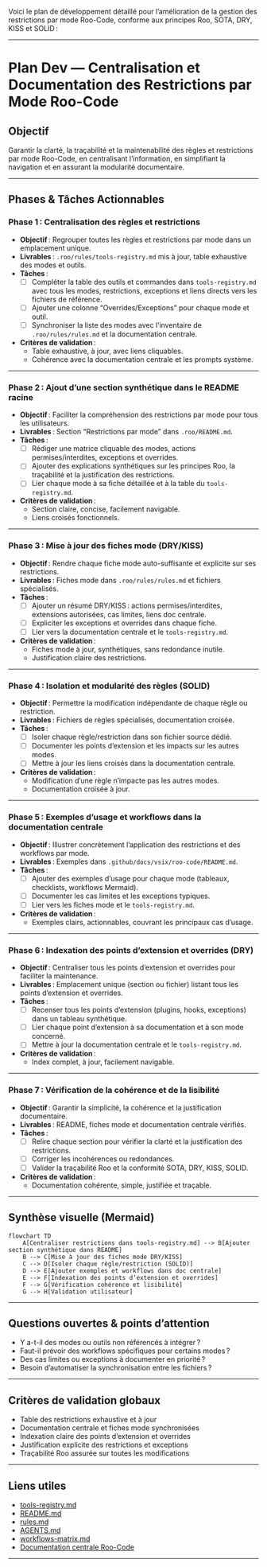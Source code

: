 Voici le plan de développement détaillé pour l’amélioration de la gestion des restrictions par mode Roo-Code, conforme aux principes Roo, SOTA, DRY, KISS et SOLID :

---

# Plan Dev — Centralisation et Documentation des Restrictions par Mode Roo-Code

## Objectif

Garantir la clarté, la traçabilité et la maintenabilité des règles et restrictions par mode Roo-Code, en centralisant l’information, en simplifiant la navigation et en assurant la modularité documentaire.

---

## Phases & Tâches Actionnables

### Phase 1 : Centralisation des règles et restrictions

- **Objectif** : Regrouper toutes les règles et restrictions par mode dans un emplacement unique.
- **Livrables** : `.roo/rules/tools-registry.md` mis à jour, table exhaustive des modes et outils.
- **Tâches** :
  - [ ] Compléter la table des outils et commandes dans `tools-registry.md` avec tous les modes, restrictions, exceptions et liens directs vers les fichiers de référence.
  - [ ] Ajouter une colonne “Overrides/Exceptions” pour chaque mode et outil.
  - [ ] Synchroniser la liste des modes avec l’inventaire de `.roo/rules/rules.md` et la documentation centrale.
- **Critères de validation** :
  - Table exhaustive, à jour, avec liens cliquables.
  - Cohérence avec la documentation centrale et les prompts système.

---

### Phase 2 : Ajout d’une section synthétique dans le README racine

- **Objectif** : Faciliter la compréhension des restrictions par mode pour tous les utilisateurs.
- **Livrables** : Section “Restrictions par mode” dans `.roo/README.md`.
- **Tâches** :
  - [ ] Rédiger une matrice cliquable des modes, actions permises/interdites, exceptions et overrides.
  - [ ] Ajouter des explications synthétiques sur les principes Roo, la traçabilité et la justification des restrictions.
  - [ ] Lier chaque mode à sa fiche détaillée et à la table du `tools-registry.md`.
- **Critères de validation** :
  - Section claire, concise, facilement navigable.
  - Liens croisés fonctionnels.

---

### Phase 3 : Mise à jour des fiches mode (DRY/KISS)

- **Objectif** : Rendre chaque fiche mode auto-suffisante et explicite sur ses restrictions.
- **Livrables** : Fiches mode dans `.roo/rules/rules.md` et fichiers spécialisés.
- **Tâches** :
  - [ ] Ajouter un résumé DRY/KISS : actions permises/interdites, extensions autorisées, cas limites, liens doc centrale.
  - [ ] Expliciter les exceptions et overrides dans chaque fiche.
  - [ ] Lier vers la documentation centrale et le `tools-registry.md`.
- **Critères de validation** :
  - Fiches mode à jour, synthétiques, sans redondance inutile.
  - Justification claire des restrictions.

---

### Phase 4 : Isolation et modularité des règles (SOLID)

- **Objectif** : Permettre la modification indépendante de chaque règle ou restriction.
- **Livrables** : Fichiers de règles spécialisés, documentation croisée.
- **Tâches** :
  - [ ] Isoler chaque règle/restriction dans son fichier source dédié.
  - [ ] Documenter les points d’extension et les impacts sur les autres modes.
  - [ ] Mettre à jour les liens croisés dans la documentation centrale.
- **Critères de validation** :
  - Modification d’une règle n’impacte pas les autres modes.
  - Documentation croisée à jour.

---

### Phase 5 : Exemples d’usage et workflows dans la documentation centrale

- **Objectif** : Illustrer concrètement l’application des restrictions et des workflows par mode.
- **Livrables** : Exemples dans `.github/docs/vsix/roo-code/README.md`.
- **Tâches** :
  - [ ] Ajouter des exemples d’usage pour chaque mode (tableaux, checklists, workflows Mermaid).
  - [ ] Documenter les cas limites et les exceptions typiques.
  - [ ] Lier vers les fiches mode et le `tools-registry.md`.
- **Critères de validation** :
  - Exemples clairs, actionnables, couvrant les principaux cas d’usage.

---

### Phase 6 : Indexation des points d’extension et overrides (DRY)

- **Objectif** : Centraliser tous les points d’extension et overrides pour faciliter la maintenance.
- **Livrables** : Emplacement unique (section ou fichier) listant tous les points d’extension et overrides.
- **Tâches** :
  - [ ] Recenser tous les points d’extension (plugins, hooks, exceptions) dans un tableau synthétique.
  - [ ] Lier chaque point d’extension à sa documentation et à son mode concerné.
  - [ ] Mettre à jour la documentation centrale et le `tools-registry.md`.
- **Critères de validation** :
  - Index complet, à jour, facilement navigable.

---

### Phase 7 : Vérification de la cohérence et de la lisibilité

- **Objectif** : Garantir la simplicité, la cohérence et la justification documentaire.
- **Livrables** : README, fiches mode et documentation centrale vérifiés.
- **Tâches** :
  - [ ] Relire chaque section pour vérifier la clarté et la justification des restrictions.
  - [ ] Corriger les incohérences ou redondances.
  - [ ] Valider la traçabilité Roo et la conformité SOTA, DRY, KISS, SOLID.
- **Critères de validation** :
  - Documentation cohérente, simple, justifiée et traçable.

---

## Synthèse visuelle (Mermaid)

```mermaid
flowchart TD
    A[Centraliser restrictions dans tools-registry.md] --> B[Ajouter section synthétique dans README]
    B --> C[Mise à jour des fiches mode DRY/KISS]
    C --> D[Isoler chaque règle/restriction (SOLID)]
    D --> E[Ajouter exemples et workflows dans doc centrale]
    E --> F[Indexation des points d’extension et overrides]
    F --> G[Vérification cohérence et lisibilité]
    G --> H[Validation utilisateur]
```

---

## Questions ouvertes & points d’attention

- Y a-t-il des modes ou outils non référencés à intégrer ?
- Faut-il prévoir des workflows spécifiques pour certains modes ?
- Des cas limites ou exceptions à documenter en priorité ?
- Besoin d’automatiser la synchronisation entre les fichiers ?

---

## Critères de validation globaux

- Table des restrictions exhaustive et à jour
- Documentation centrale et fiches mode synchronisées
- Indexation claire des points d’extension et overrides
- Justification explicite des restrictions et exceptions
- Traçabilité Roo assurée sur toutes les modifications

---

## Liens utiles

- [tools-registry.md](.roo/rules/tools-registry.md)
- [README.md](.roo/README.md)
- [rules.md](.roo/rules/rules.md)
- [AGENTS.md](AGENTS.md)
- [workflows-matrix.md](.roo/rules/workflows-matrix.md)
- [Documentation centrale Roo-Code](.github/docs/vsix/roo-code/README.md)

---
